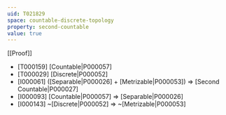 ```yaml
---
uid: T021829
space: countable-discrete-topology
property: second-countable
value: true
---
```

[[Proof]]

* [T000159] [Countable|P000057]
* [T000029] [Discrete|P000052]
* [I000061] ([Separable|P000026] + [Metrizable|P000053]) => [Second Countable|P000027]
* [I000093] [Countable|P000057] => [Separable|P000026]
* [I000143] ~[Discrete|P000052] => ~[Metrizable|P000053]

